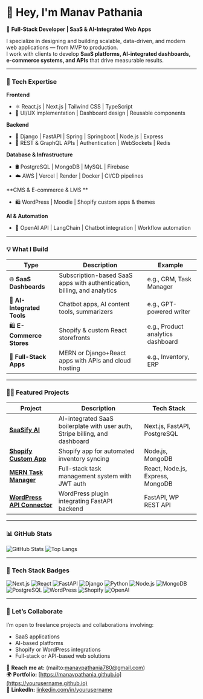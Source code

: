 # 👋 Hey, I'm Manav Pathania

🚀 **Full-Stack Developer | SaaS & AI-Integrated Web Apps**

I specialize in designing and building scalable, data-driven, and modern web applications — from MVP to production.  
I work with clients to develop **SaaS platforms, AI-integrated dashboards, e-commerce systems, and APIs** that drive measurable results.

---

### 🧠 Tech Expertise

**Frontend**  
- ⚛️ React.js | Next.js | Tailwind CSS | TypeScript  
- 🎨 UI/UX implementation | Dashboard design | Reusable components

**Backend**  
- 🐍 Django | FastAPI | Spring | Springboot | Node.js | Express  
- 🧩 REST & GraphQL APIs | Authentication | WebSockets | Redis

**Database & Infrastructure**  
- 🛢️ PostgreSQL | MongoDB | MySQL | Firebase  
- ☁️ AWS | Vercel | Render | Docker | CI/CD pipelines

**CMS & E-commerce & LMS **  
- 🛍️ WordPress | Moodle | Shopify custom apps & themes

**AI & Automation**  
- 🤖 OpenAI API | LangChain | Chatbot integration | Workflow automation

---

### 💡 What I Build

| Type | Description | Example |
|------|-------------|---------|
| 🌐 **SaaS Dashboards** | Subscription-based SaaS apps with authentication, billing, and analytics | e.g., CRM, Task Manager |
| 🤖 **AI-Integrated Tools** | Chatbot apps, AI content tools, summarizers | e.g., GPT-powered writer |
| 🛍️ **E-Commerce Stores** | Shopify & custom React storefronts | e.g., Product analytics dashboard |
| 🧱 **Full-Stack Apps** | MERN or Django+React apps with APIs and cloud hosting | e.g., Inventory, ERP |

---

### 🧑‍💻 Featured Projects

| Project | Description | Tech Stack |
|---------|-------------|------------|
| [**SaaSify AI**](https://github.com/yourusername/saasify-ai) | AI-integrated SaaS boilerplate with user auth, Stripe billing, and dashboard | Next.js, FastAPI, PostgreSQL |
| [**Shopify Custom App**](https://github.com/yourusername/shopify-app) | Shopify app for automated inventory syncing | Node.js, MongoDB |
| [**MERN Task Manager**](https://github.com/yourusername/mern-task-manager) | Full-stack task management system with JWT auth | React, Node.js, Express, MongoDB |
| [**WordPress API Connector**](https://github.com/yourusername/wp-fastapi-connector) | WordPress plugin integrating FastAPI backend | FastAPI, WP REST API |

---

### 📊 GitHub Stats

![GitHub Stats](https://github-readme-stats.vercel.app/api?username=yourusername&show_icons=true&theme=tokyonight)
![Top Langs](https://github-readme-stats.vercel.app/api/top-langs/?username=yourusername&layout=compact&theme=tokyonight)

---

### 🧩 Tech Stack Badges

![Next.js](https://img.shields.io/badge/Next.js-black?style=flat-square&logo=nextdotjs)
![React](https://img.shields.io/badge/React-20232A?style=flat-square&logo=react)
![FastAPI](https://img.shields.io/badge/FastAPI-005571?style=flat-square&logo=fastapi)
![Django](https://img.shields.io/badge/Django-092E20?style=flat-square&logo=django)
![Python](https://img.shields.io/badge/Python-3776AB?style=flat-square&logo=python)
![Node.js](https://img.shields.io/badge/Node.js-43853D?style=flat-square&logo=node.js)
![MongoDB](https://img.shields.io/badge/MongoDB-4EA94B?style=flat-square&logo=mongodb)
![PostgreSQL](https://img.shields.io/badge/PostgreSQL-316192?style=flat-square&logo=postgresql)
![WordPress](https://img.shields.io/badge/WordPress-21759B?style=flat-square&logo=wordpress)
![Shopify](https://img.shields.io/badge/Shopify-7AB55C?style=flat-square&logo=shopify)
![OpenAI](https://img.shields.io/badge/OpenAI-412991?style=flat-square&logo=openai)

---

### 🤝 Let’s Collaborate

I’m open to freelance projects and collaborations involving:

- SaaS applications  
- AI-based platforms  
- Shopify or WordPress integrations  
- Full-stack or API-based web solutions  

📩 **Reach me at:** (mailto:manavpathania780@gmail.com)  
🌍 **Portfolio:** [https://manavpathania.github.io](https://yourusername.github.io)  
💼 **LinkedIn:** [linkedin.com/in/yourusername](https://linkedin.com/in/yourusername)
